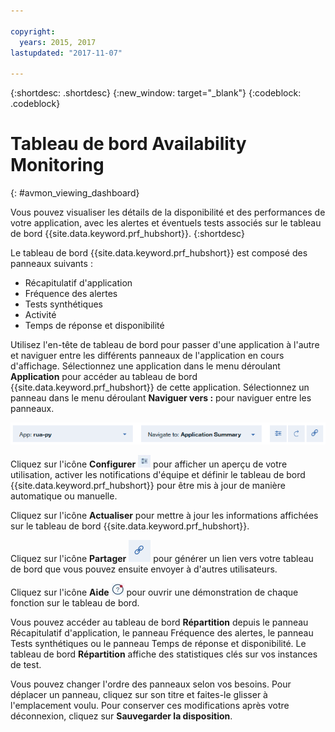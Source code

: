 ```yaml
---

copyright:
  years: 2015, 2017
lastupdated: "2017-11-07"

---
```


{:shortdesc: .shortdesc}
{:new_window: target="_blank"}
{:codeblock: .codeblock}

# Tableau de bord Availability Monitoring 
{: #avmon_viewing_dashboard}

Vous pouvez visualiser les détails de la disponibilité et des performances de votre application, avec les alertes et éventuels
tests associés sur le tableau de bord {{site.data.keyword.prf_hubshort}}.
{:shortdesc}

Le tableau de bord {{site.data.keyword.prf_hubshort}} est composé des panneaux suivants :

-   Récapitulatif d'application
-   Fréquence des alertes
-   Tests synthétiques
-   Activité
-   Temps de réponse et disponibilité

Utilisez l'en-tête de tableau de bord pour passer d'une application à l'autre et naviguer entre les différents panneaux de l'application en cours d'affichage. Sélectionnez une
application dans le menu déroulant **Application** pour accéder au tableau de bord {{site.data.keyword.prf_hubshort}} de cette application. Sélectionnez un panneau
dans le menu déroulant **Naviguer vers :** pour naviguer entre les panneaux.

![En-tête du tableau de bord Availability Monitoring avec le menu Application, le menu Naviguer vers, l'icône Configurer, l'icône Actualiser et l'icône Partager.](images/avmon_dash_header.png)

Cliquez sur l'icône **Configurer** ![Icône Configurer](images/config_icn_white_smll.jpg) pour afficher un aperçu de votre utilisation,
activer les notifications d'équipe et définir le tableau de bord {{site.data.keyword.prf_hubshort}} pour être mis à jour de manière automatique ou manuelle.

Cliquez sur l'icône **Actualiser** pour mettre à jour les informations affichées sur le tableau de bord {{site.data.keyword.prf_hubshort}}.

Cliquez sur l'icône **Partager** ![Icône Partager](images/avmon_icn_share.png) pour générer un lien vers votre tableau de bord que vous pouvez
ensuite envoyer à d'autres utilisateurs.

Cliquez sur l'icône **Aide** ![Icône Aide](images/help_icn_white_sml.jpg) pour ouvrir une démonstration de chaque fonction sur le tableau de
bord.

Vous pouvez accéder au tableau de bord **Répartition** depuis le panneau Récapitulatif d'application, le panneau Fréquence des alertes,
le panneau Tests synthétiques ou le panneau Temps de réponse et disponibilité. Le tableau de bord **Répartition** affiche des statistiques clés
sur vos instances de test.

Vous pouvez changer l'ordre des panneaux selon vos besoins. Pour déplacer un panneau, cliquez sur son titre et faites-le glisser à l'emplacement voulu. Pour
conserver ces modifications après votre déconnexion, cliquez sur **Sauvegarder la disposition**.
